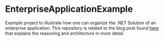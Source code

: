 EnterpriseApplicationExample
============================

Example project to illustrate how one can organize the .NET Solution of an enterprise application. This repository is related to the blog post found [here](http://www.taimila.com/?p=1595) that explains the reasoning and architecture in more detail.
